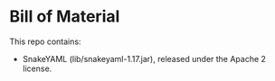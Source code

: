 # Bill of Material

This repo contains:

* SnakeYAML (lib/snakeyaml-1.17.jar), released under the Apache 2 license.
